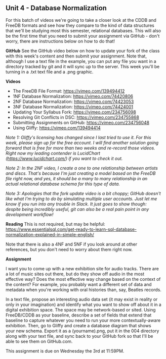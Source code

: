 ## Unit 4 - Database Normalization

For this batch of videos we're going to take a closer look at the CDDB and FreeDB formats and see how they compare to the kind of data structures that we'll be studying most this semester, relational databases. This will also be the first time that you need to submit your assignment via GitHub - don't worry, there are instructions below on how to do that!

**GitHub**
See the GitHub video below on how to update your fork of the class with this week's content and then submit your assignment. Note that, although I use a text file in the example, you can put any file you want in a directory tracked by git and it will sync up to the server. This week you'll be turning in a .txt text file and a .png graphic.

**Videos**

- The FreeDB File Format: <https://vimeo.com/139494412>
- 1NF Database Normalization: <https://vimeo.com/74420806>
- 2NF Database Normalization: <https://vimeo.com/74423053>
- 3NF Database Normalization: <https://vimeo.com/74424001>
- Updating Your Syllabus Fork: <https://vimeo.com/234756098>
- Resolving Git Conflicts in DSC: <https://vimeo.com/234755868>
- Submitting Assignments on GitHub: <https://vimeo.com/234756048>
- Using Gliffy: <https://vimeo.com/139494414> 

*Note 1: Gliffy's licensing has changed since I last tried to use it. For this week, please sign up for the free account. I will find another solution going forward that is free for more than two weeks and re-record those videos. Right now my leading contender is LucidChart (https://www.lucidchart.com/) if you want to check it out.*

*Note 2: In the 2NF video, I create a one to one relationship between artists and discs. That's because I'm just creating a model based on the FreeDB file right now, and yes, it should be a many to many relationship in an actual relational database schema for this type of data.*

*Note 3: Apologies that the fork update video is a bit choppy; GitHub doesn't like what I'm trying to do by simulating multiple user accounts. Just let me know if you run into any trouble in Slack. It just goes to show though: despite being incredibly useful, git can also be a real pain point in any development workflow!*

**Reading**
This is not required, but may be helpful: <https://www.essentialsql.com/get-ready-to-learn-sql-database-normalization-explained-in-simple-english/>

Note that there is also a 4NF and 5NF if you look around at other references, but you don't need to worry about them right now.

**Assignment**

I want you to come up with a new exhibition site for audio tracks. There are a lot of music sites out there, but do they show off audio in the most effective way? Does the most effective way change based on the context of the content? For example, you probably want a different set of data and metadata when you're working with oral histories than, say, Beatles records.

In a text file, propose an interesting audio data set (it may exist in reality or only in your imagination) and identify what you want to show off about it in a digital exhibition space. The space may be network-based or sited. Using FreeDB/CDDB as your baseline, describe a set of fields that extend that baseline to capture whatever you need to run your more contextually-aware exhibition. Then, go to Gliffy and create a database diagram that shows your new schema. Export it as a (yourname).png, put it in the 004 directory along with your text file, and sync back to your GitHub fork so that I'll be able to see them on GitHub.com.

This assignment is due on Wednesday the 3rd at 11:59PM.